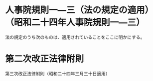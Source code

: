 # 人事院規則一―三（法の規定の適用）（昭和二十四年人事院規則一―三）
法の規定のうち次のものは、適用されていることをここに明かにする。
# 第二次改正法律附則
第三次改正法律附則（昭和二十四年三月三十日適用）
